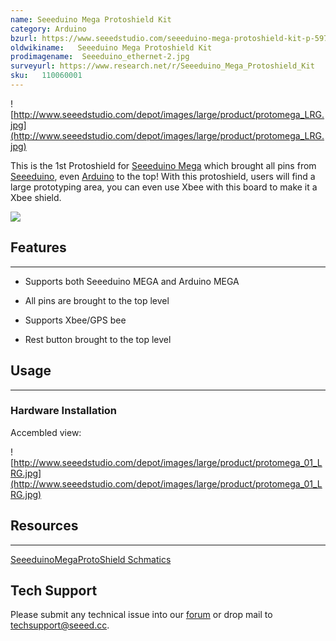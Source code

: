 ```yaml
---
name: Seeeduino Mega Protoshield Kit
category: Arduino
bzurl: https://www.seeedstudio.com/seeeduino-mega-protoshield-kit-p-597.html?cPath=132_134
oldwikiname:   Seeeduino Mega Protoshield Kit
prodimagename:  Seeeduino_ethernet-2.jpg
surveyurl: https://www.research.net/r/Seeeduino_Mega_Protoshield_Kit
sku:   110060001
---
```

![http://www.seeedstudio.com/depot/images/large/product/protomega_LRG.jpg](http://www.seeedstudio.com/depot/images/large/product/protomega_LRG.jpg)

This is the 1st Protoshield for [Seeeduino Mega](/Seeeduino_Mega "Seeeduino Mega") which brought all pins from [Seeeduino](/Seeeduino_V2.2 "Seeeduino V2.2"), even [Arduino](/Arduino "Arduino") to the top! With this protoshield, users will find a large prototyping area, you can even use Xbee with this board to make it a Xbee shield.

[![](https://github.com/SeeedDocument/Seeed-WiKi/raw/master/docs/images/300px-Get_One_Now_Banner-ragular.png)](https://www.seeedstudio.com/seeeduino-mega-protoshield-kit-p-597.html?cPath=132_134)


##   Features
---
*   Supports both Seeeduino MEGA and Arduino MEGA

*   All pins are brought to the top level

*   Supports Xbee/GPS bee

*   Rest button brought to the top level



##   Usage
---
###   Hardware Installation

Accembled view:

![http://www.seeedstudio.com/depot/images/large/product/protomega_01_LRG.jpg](http://www.seeedstudio.com/depot/images/large/product/protomega_01_LRG.jpg)


##   Resources
---
[SeeeduinoMegaProtoShield Schmatics](http://garden.seeedstudio.com/images/3/3d/SeeeduinoMegaProtoShield_v1.1_source.zip)

## Tech Support
Please submit any technical issue into our [forum](http://forum.seeedstudio.com/) or drop mail to techsupport@seeed.cc. 